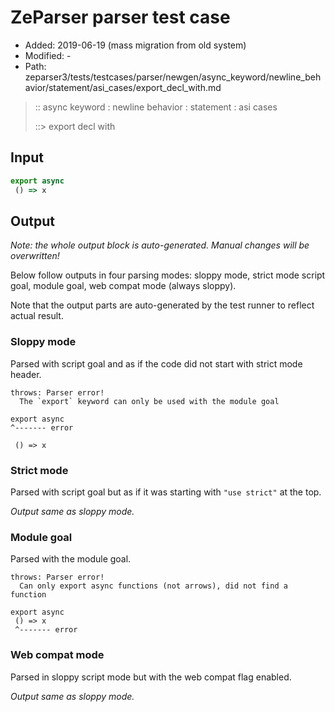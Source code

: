# ZeParser parser test case

- Added: 2019-06-19 (mass migration from old system)
- Modified: -
- Path: zeparser3/tests/testcases/parser/newgen/async_keyword/newline_behavior/statement/asi_cases/export_decl_with.md

> :: async keyword : newline behavior : statement : asi cases
>
> ::> export decl with

## Input

`````js
export async 
 () => x
`````

## Output

_Note: the whole output block is auto-generated. Manual changes will be overwritten!_

Below follow outputs in four parsing modes: sloppy mode, strict mode script goal, module goal, web compat mode (always sloppy).

Note that the output parts are auto-generated by the test runner to reflect actual result.

### Sloppy mode

Parsed with script goal and as if the code did not start with strict mode header.

`````
throws: Parser error!
  The `export` keyword can only be used with the module goal

export async
^------- error

 () => x
`````

### Strict mode

Parsed with script goal but as if it was starting with `"use strict"` at the top.

_Output same as sloppy mode._

### Module goal

Parsed with the module goal.

`````
throws: Parser error!
  Can only export async functions (not arrows), did not find a function

export async
 () => x
 ^------- error
`````


### Web compat mode

Parsed in sloppy script mode but with the web compat flag enabled.

_Output same as sloppy mode._
